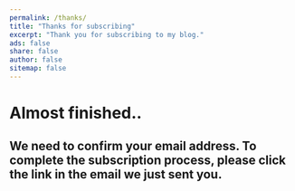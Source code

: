 ```yaml
---
permalink: /thanks/
title: "Thanks for subscribing"
excerpt: "Thank you for subscribing to my blog."
ads: false
share: false
author: false
sitemap: false
---
```


# Almost finished..

## We need to confirm your email address. To complete the subscription process, please click the link in the email we just sent you.